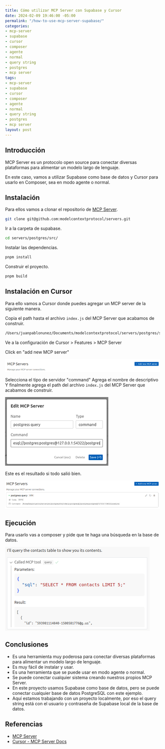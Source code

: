 ```yaml
---
title: Cómo utilizar MCP Server con Supabase y Cursor
date: 2024-02-09 19:46:00 -05:00
permalink: "/how-to-use-mcp-server-supabase/"
categories:
- mcp-server
- supabase
- cursor
- composer
- agente
- normal
- query string
- postgres
- mcp server
tags:
- mcp-server
- supabase
- cursor
- composer
- agente
- normal
- query string
- postgres
- mcp server
layout: post
---
```


## Introducción

MCP Server es un protocolo open source para conectar diversas plataformas para alimentar un modelo largo de lenguaje.

En este caso, vamos a utilizar Supabase como base de datos y Cursor para usarlo en Composer, sea en modo agente o normal.

## Instalación

Para ellos vamos a clonar el repositorio de [MCP Server](https://github.com/modelcontextprotocol/servers).

```bash
git clone git@github.com:modelcontextprotocol/servers.git
```

Ir a la carpeta de supabase.

```bash
cd servers/postgres/src/
```

Instalar las dependencias.

```bash
pnpm install
```

Construir el proyecto.

```bash
pnpm build
```

## Instalación en Cursor

Para ello vamos a Cursor donde puedes agregar un MCP server de la siguiente manera.

Copia el path hasta el archivo `index.js` del MCP Server que acabamos de construir.

```bash
/Users/juanpablonunez/Documents/modelcontextprotocol/servers/postgres/src/index.js
```

Ve a la configuración de Cursor > Features > MCP Server

Click en "add new MCP server"

![image](/static/img/posts/add-new-mcp-server.png)

Selecciona el tipo de servidor "command"
Agrega el nombre de descriptivo
Y finalmente agrega el path del archivo `index.js` del MCP Server que acabamos de construir.

![image](/static/img/posts/edit-mcp-server.png)

Este es el resultado si todo salió bien.

![image](/static/img/posts/mcp-server-cursor-installed.png)


## Ejecución

Para usarlo vas a composer y pide que te haga una búsqueda en la base de datos.

![image](/static/img/posts/mcp-server-execution.png)

## Conclusiones

- Es una herramienta muy poderosa para conectar diversas plataformas para alimentar un modelo largo de lenguaje.
- Es muy fácil de instalar y usar.
- Es una herramienta que se puede usar en modo agente o normal.
- Se puede conectar cualquier sistema creando nuestros propios MCP Server.
- En este proyecto usamos Supabase como base de datos, pero se puede conectar cualquier base de datos PostgreSQL con este ejemplo.
- Aquí estamos trabajando con un proyecto localmente, por eso el query string está con el usuario y contraseña de Supabase local de la base de datos.

## Referencias

- [MCP Server](https://github.com/modelcontextprotocol/servers)
- [Cursor - MCP Server Docs](https://docs.cursor.com/advanced/model-context-protocol)



























